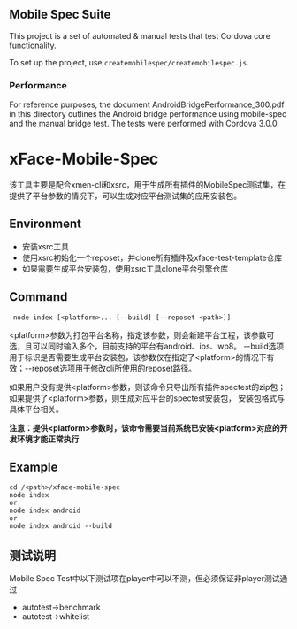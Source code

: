 <!--
#
# Licensed to the Apache Software Foundation (ASF) under one
# or more contributor license agreements.  See the NOTICE file
# distributed with this work for additional information
# regarding copyright ownership.  The ASF licenses this file
# to you under the Apache License, Version 2.0 (the
# "License"); you may not use this file except in compliance
# with the License.  You may obtain a copy of the License at
# 
# http://www.apache.org/licenses/LICENSE-2.0
# 
# Unless required by applicable law or agreed to in writing,
# software distributed under the License is distributed on an
# "AS IS" BASIS, WITHOUT WARRANTIES OR CONDITIONS OF ANY
#  KIND, either express or implied.  See the License for the
# specific language governing permissions and limitations
# under the License.
#
-->
## Mobile Spec Suite ##

This project is a set of automated & manual tests that test Cordova core functionality.

To set up the project, use `createmobilespec/createmobilespec.js`.

### Performance ###

For reference purposes, the document AndroidBridgePerformance_300.pdf in this directory outlines the Android bridge performance using mobile-spec and the manual bridge test. The tests were performed with Cordova 3.0.0.


xFace-Mobile-Spec
=========

该工具主要是配合xmen-cli和xsrc，用于生成所有插件的MobileSpec测试集，在提供了平台参数的情况下，可以生成对应平台测试集的应用安装包。

Environment
---------

*   安装xsrc工具
*   使用xsrc初始化一个reposet，并clone所有插件及xface-test-template仓库
*   如果需要生成平台安装包，使用xsrc工具clone平台引擎仓库

Command
---------

     node index [<platform>... [--build] [--reposet <path>]]
&lt;platform&gt;参数为打包平台名称，指定该参数，则会新建平台工程，该参数可选，且可以同时输入多个，目前支持的平台有android、ios、wp8。
--build选项用于标识是否需要生成平台安装包，该参数仅在指定了&lt;platform&gt;的情况下有效；--reposet选项用于修改cli所使用的reposet路径。

如果用户没有提供&lt;platform&gt;参数，则该命令只导出所有插件spectest的zip包；如果提供了&lt;platform&gt;参数，则生成对应平台的spectest安装包，
安装包格式与具体平台相关。

**注意：提供&lt;platform&gt;参数时，该命令需要当前系统已安装&lt;platform&gt;对应的开发环境才能正常执行**

Example
---------

    cd /<path>/xface-mobile-spec
    node index
    or
    node index android
    or
    node index android --build
    
测试说明
---------
Mobile Spec Test中以下测试项在player中可以不测，但必须保证非player测试通过

* autotest->benchmark
* autotest->whitelist